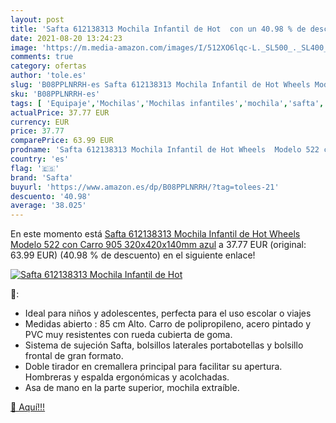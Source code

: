 ```yaml
---
layout: post
title: 'Safta 612138313 Mochila Infantil de Hot  con un 40.98 % de descuento'
date: 2021-08-20 13:24:23
image: 'https://m.media-amazon.com/images/I/512XO6lqc-L._SL500_._SL400_.jpg'
comments: true
category: ofertas
author: 'tole.es'
slug: 'B08PPLNRRH-es Safta 612138313 Mochila Infantil de Hot Wheels Modelo 522...'
sku: 'B08PPLNRRH-es'
tags: [ 'Equipaje','Mochilas','Mochilas infantiles','mochila','safta', ]
actualPrice: 37.77 EUR
currency: EUR
price: 37.77
comparePrice: 63.99 EUR
prodname: 'Safta 612138313 Mochila Infantil de Hot Wheels  Modelo 522 con Carro 905  320x420x140mm  azul'
country: 'es'
flag: '🇪🇸'
brand: 'Safta'
buyurl: 'https://www.amazon.es/dp/B08PPLNRRH/?tag=tolees-21'
descuento: '40.98'
average: '38.025'
---
```


En este momento está [Safta 612138313 Mochila Infantil de Hot Wheels  Modelo 522 con Carro 905  320x420x140mm  azul](https://www.amazon.es/dp/B08PPLNRRH/?tag=tolees-21) a 37.77 EUR (original: 63.99 EUR) (40.98 %  de descuento) en el siguiente enlace!

[![Safta 612138313 Mochila Infantil de Hot ](https://m.media-amazon.com/images/I/512XO6lqc-L._SL500_._SL400_.jpg)](https://www.amazon.es/dp/B08PPLNRRH/?tag=tolees-21)

🔎:

- Ideal para niños y adolescentes, perfecta para el uso escolar o viajes
- Medidas abierto : 85 cm Alto. Carro de polipropileno, acero pintado y PVC muy resistentes con rueda cubierta de goma.
- Sistema de sujeción Safta, bolsillos laterales portabotellas y bolsillo frontal de gran formato.
- Doble tirador en cremallera principal para facilitar su apertura. Hombreras y espalda ergonómicas y acolchadas.
- Asa de mano en la parte superior, mochila extraíble.

[🛒 Aquí!!!](https://www.amazon.es/dp/B08PPLNRRH/?tag=tolees-21)
